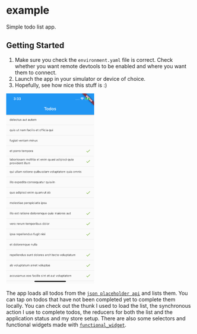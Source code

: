# example

Simple todo list app.

## Getting Started

1. Make sure you check the `environment.yaml` file is correct. Check whether you want remote devtools to be enabled and where you want them to connect.
2. Launch the app in your simulator or device of choice.
3. Hopefully, see how nice this stuff is :)

<img src="screenshots/screenshot1.png" alt="screenshot" height="512" width="237" />

The app loads all todos from the [`json placeholder api`](https://jsonplaceholder.typicode.com) and lists them. You can tap on todos that have not been completed yet to complete them locally. You can check out the thunk I used to load the list, the synchronous action I use to complete todos, the reducers for both the list and the application status and my store setup. There are also some selectors and functional widgets made with [`functional_widget`](https://github.com/rrousselGit/functional_widget).

